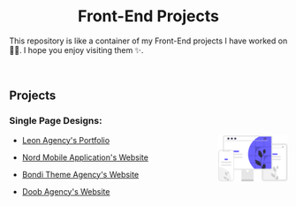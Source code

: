 <h1 align='center'>Front-End Projects</h1>

This repository is like a container of my Front-End projects I have worked on 👨‍💻. I hope you enjoy visiting them ✨.

<br>

## Projects

### Single Page Designs:

<img src='./illustration.svg' width='25%' align='right'>

* [Leon Agency's Portfolio](https://github.com/mohammad-jarabah/Leon-Agency-Portfolio)

* [Nord Mobile Application's Website](https://github.com/mohammad-jarabah/Nord-Mobile-Application-Website)

* [Bondi Theme Agency's Website](https://github.com/mohammad-jarabah/Bondi-Theme-Agency-Website)

* [Doob Agency's Website](https://github.com/mohammad-jarabah/Doob-Agency-Website)
